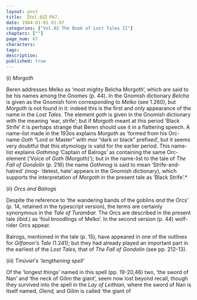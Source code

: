 ```yaml
---
layout: post
title: 【Vol.02】P67.
date: 1984-01-01 01:07
categories: ["Vol.02 The Book of Lost Tales II"]
chapters: [""]
page_num: 67
characters: 
tags: 
description: 
published: true
---
```


<p style="text-indent: 0;">
(i)    <I>Morgoth</I>
</p>

Beren addresses Melko as ‘most mighty Belcha Morgoth’, which are said to be his names among the Gnomes (p. 44). In the Gnomish dictionary <I>Belcha </I>is given as the Gnomish form corresponding to <I>Melko </I>(see 1.260), but <I>Morgoth </I>is not found in it: indeed this is the first and only appearance of the name in the <I>Lost Tales. </I>The element <I>goth </I>is given in the Gnomish dictionary with the meaning ‘war, strife’; but if <I>Morgoth </I>meant at this period ‘Black Strife’ it is perhaps strange that Beren should use it in a flattering speech. A name-list made in the 193os explains <I>Morgoth </I>as ‘formed from his Orc-name <I>Goth </I>“Lord or Master” with <I>mor </I>“dark or black” prefixed’, but it seems very doubtful that this etymology is valid for the earlier period. This name-list explains <I>Gothmog </I>‘Captain of Balrogs’ as containing the same Orc-element (‘Voice of <I>Goth </I>(Morgoth)’); but in the name-list to the tale of <I>The Fall of Gondolin </I>(p. 216) the name <I>Gothmog </I>is said to mean ‘Strife-and-hatred’ <I>(mog- </I>‘detest, hate’ appears in the Gnomish dictionary), which supports the interpretation of <I>Morgoth </I>in the present tale as ‘Black Strife’.\*

(ii)     <I>Orcs and Balrogs</I>

Despite the reference to ‘the wandering bands of the goblins <I>and </I>the Orcs' (p. 14, retained in the typescript version), the terms are certainly synonymous in the <I>Tale of Turambar. </I>The Orcs are described in the present tale <I>(ibid.) </I>as ‘foul broodlings of Melko’. In the second version (p. 44) wolf-rider Orcs appear.

Balrogs, mentioned in the tale (p. 15), have appeared in one of the outlines for <I>Gilfanon's Tale </I>(1.241); but they had already played an important part in the earliest of the <I>Lost Tales, </I>that of <I>The Fall of Gondolin </I>(see pp. 212-13).

(iii)     <I>Tinúviel's ‘lengthening spell’</I>

Of the ‘longest things' named in this spell (pp. 19-20,46) two, ‘the sword of Nan’ and ‘the neck of Gilim the giant’, seem now lost beyond recall, though they survived into the spell in the <I>Lay of Leithian, </I>where the sword of Nan is itself named, <I>Glend, </I>and Gilim is called ‘the giant of

